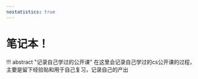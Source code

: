 ```yaml
---
nostatistics: true
---
```

#  笔记本！
!!! abstract "记录自己学过的公开课"
    在这里会记录自己学过的cs公开课的过程，主要是留下经验贴和用于自己复习，记录自己的产出